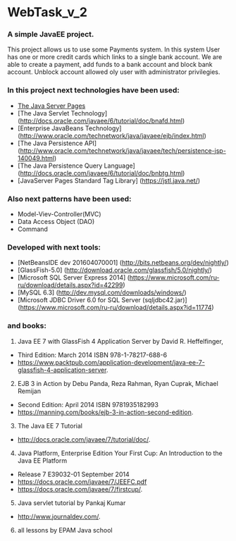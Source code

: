 # WebTask_v_2

### A simple JavaEE project.
This project allows us to use some Payments system. 
In this system User has one or more credit cards which links to a single bank account. 
We are able to create a payment, add funds to a bank account and block bank account. 
Unblock account allowed oly user with administrator privilegies.

### In this project next technologies have been used:

- [The Java Server Pages](http://www.oracle.com/technetwork/java/javaee/jsp/index.html)
- [The Java Servlet Technology] (http://docs.oracle.com/javaee/6/tutorial/doc/bnafd.html)
- [Enterprise JavaBeans Technology] (http://www.oracle.com/technetwork/java/javaee/ejb/index.html)
- [The Java Persistence API] (http://www.oracle.com/technetwork/java/javaee/tech/persistence-jsp-140049.html)
- [The Java Persistence Query Language] (http://docs.oracle.com/javaee/6/tutorial/doc/bnbtg.html)
- [JavaServer Pages Standard Tag Library] (https://jstl.java.net/)

### Also next patterns have been used:

- Model-Viev-Controller(MVC)
- Data Access Object (DAO)
- Command

### Developed with next tools:

- [NetBeansIDE dev 201604070001] (http://bits.netbeans.org/dev/nightly/)
- [GlassFish-5.0] (http://download.oracle.com/glassfish/5.0/nightly/)
- [Microsoft SQL Server Express 2014] (https://www.microsoft.com/ru-ru/download/details.aspx?id=42299)
- [MySQL 6.3] (http://dev.mysql.com/downloads/windows/)
- [Microsoft JDBC Driver 6.0 for SQL Server (sqljdbc42.jar)] (https://www.microsoft.com/ru-ru/download/details.aspx?id=11774)

### and books:

1. Java EE 7 with GlassFish 4 Application Server by David R. Heffelfinger,
  * Third Edition: March 2014 ISBN 978-1-78217-688-6
  * https://www.packtpub.com/application-development/java-ee-7-glassfish-4-application-server.
2. EJB 3 in Action by Debu Panda, Reza Rahman, Ryan Cuprak, Michael Remijan
  * Second Edition: April 2014 ISBN 9781935182993
  * https://manning.com/books/ejb-3-in-action-second-edition.
3. The Java EE 7 Tutorial
  * http://docs.oracle.com/javaee/7/tutorial/doc/.
4. Java Platform, Enterprise Edition Your First Cup: An Introduction to the Java EE Platform
  * Release 7 E39032-01 September 2014
  * https://docs.oracle.com/javaee/7/JEEFC.pdf
  * https://docs.oracle.com/javaee/7/firstcup/.
5. Java servlet tutorial by Pankaj Kumar
  * http://www.journaldev.com/.
6. all lessons by EPAM Java school
            
